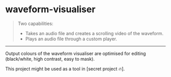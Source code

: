 # waveform-visualiser

> Two capabilities: 
> - Takes an audio file and creates a scrolling video of the waveform.
> - Plays an audio file through a custom player.

---

Output colours of the waveform visualiser are optimised for editing (black/white, high contrast, easy to mask).

This project might be used as a tool in [secret project 🔥].